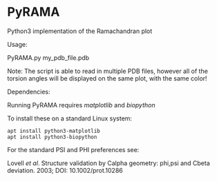 # PyRAMA
Python3 implementation of the Ramachandran plot

Usage:

PyRAMA.py my_pdb_file.pdb

Note: The script is able to read in multiple PDB files, however all of the torsion angles will be displayed on the same plot, with the same color!

Dependencies:

Running PyRAMA requires *matplotlib* and *biopython*

To install these on a standard Linux system:

    apt install python3-matplotlib
    apt install python3-biopython

For the standard PSI and PHI preferences see:

Lovell *et al*. Structure validation by Calpha geometry: phi,psi and Cbeta deviation. 2003; DOI: 10.1002/prot.10286